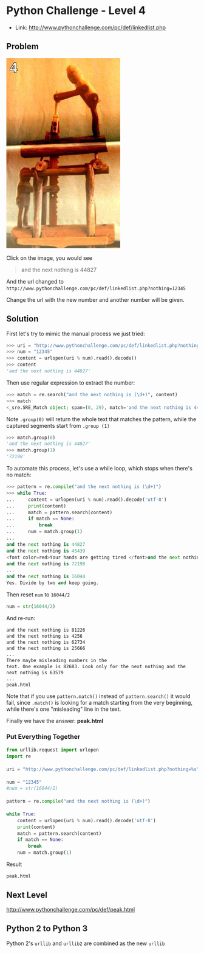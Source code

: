 # Python Challenge - Level 4

- Link: http://www.pythonchallenge.com/pc/def/linkedlist.php

## Problem


![](images/chainsaw.jpg)

Click on the image, you would see

> and the next nothing is 44827
  
And the url changed to ``http://www.pythonchallenge.com/pc/def/linkedlist.php?nothing=12345``

Change the url with the new number and another number will be given.

## Solution

First let's try to mimic the manual process we just tried:

```python
>>> uri = "http://www.pythonchallenge.com/pc/def/linkedlist.php?nothing=%s"
>>> num = "12345"
>>> content = urlopen(uri % num).read().decode()
>>> content
'and the next nothing is 44827'
```

Then use regular expression to extract the number:

```python
>>> match = re.search("and the next nothing is (\d+)", content)
>>> match
<_sre.SRE_Match object; span=(0, 29), match='and the next nothing is 44827'>
```

Note ``.group(0)`` will return the whole text that matches the pattern, while the captured segments start from ``.group
(1)`` 

```python
>>> match.group(0)
'and the next nothing is 44827'
>>> match.group(1)
'72198'
```

To automate this process, let's use a while loop, which stops when there's no match:

```python
>>> pattern = re.compile("and the next nothing is (\d+)")
>>> while True:
...     content = urlopen(uri % num).read().decode('utf-8')
...     print(content)
...     match = pattern.search(content)
...     if match == None:
...         break
...     num = match.group(1)
... 
and the next nothing is 44827
and the next nothing is 45439
<font color=red>Your hands are getting tired </font>and the next nothing is 94485
and the next nothing is 72198
...
and the next nothing is 16044
Yes. Divide by two and keep going.
```

Then reset ``num`` to ``16044/2``

```python
num = str(16044/2)
```

And re-run:

```
and the next nothing is 81226
and the next nothing is 4256
and the next nothing is 62734
and the next nothing is 25666
...
There maybe misleading numbers in the 
text. One example is 82683. Look only for the next nothing and the next nothing is 63579
...
peak.html
```

Note that if you use ``pattern.match()`` instead of ``pattern.search()`` it would fail, since ``.match()`` is looking
 for a match starting from the very beginning, while there's one "misleading" line in the text.
 
Finally we have the answer: **peak.html**

### Put Everything Together


```python
from urllib.request import urlopen
import re

uri = "http://www.pythonchallenge.com/pc/def/linkedlist.php?nothing=%s"

num = "12345"
#num = str(16044/2)

pattern = re.compile("and the next nothing is (\d+)")

while True:
    content = urlopen(uri % num).read().decode('utf-8')
    print(content)
    match = pattern.search(content)
    if match == None:
        break
    num = match.group(1)
```

Result

``` 
peak.html
```

## Next Level

http://www.pythonchallenge.com/pc/def/peak.html
 
## Python 2 to Python 3

Python 2's ``urllib`` and ``urllib2`` are combined as the new ``urllib``


<div class="ad">
<script src='//z-na.amazon-adsystem.com/widgets/onejs?MarketPlace=US&amp;adInstanceId=0f3c2d71-0c18-4aca-be44-ba6e8892af33&amp;storeId=xstore0b-20'></script> 
</div>  